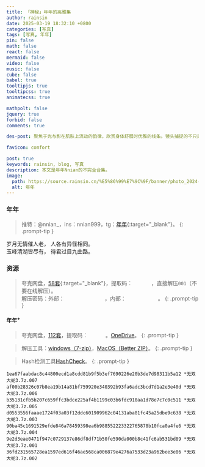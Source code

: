 ```yaml
---
title: 「神秘」年年的高雅集
author: rainsin
date: 2025-03-19 18:32:10 +0800
categories: [写真]
tags: [写真, 年年]
pin: false
math: false
react: false
mermaid: false
video: false
music: false
cube: false
babel: true
tooltipjs: true
tooltipcss: true
animatecss: true

mathpolt: false
jquery: true
forbid: false
comments: true

des-post: 聚焦于光与影在肌肤上流动的韵律，欣赏身体舒展时优雅的线条。镜头捕捉的不只是形态，更是那份自然、健康、充满呼吸感的生命力之美，更是光影雕琢之美。

favicon: comfort

post: true
keywords: rainsin, blog, 写真
description: 本文是年年Nnian的不完全合集。
image:
  path: https://source.rainsin.cn/%E5%86%99%E7%9C%9F/banner/photo_2024-01-25_22-03-06.webp
  alt: 年年
---
```


<link rel="stylesheet" href="/assets/post/nian/main-min.css"/>

<link rel="stylesheet" href="/assets/post/nian/index.css"/>

### 年年

> 推特：@nnian_，ins：nnian999，tg：[年年](https://t.me/nainbao){:target="_blank"}。
{: .prompt-tip }

<div class="poem-box">
<div>
 <span>岁月无情催人老，</span>
 <span>人各有异径相同。</span>
</div>
<div>
 <span>玉峰清湖皆尽有，</span>
 <span>待君过目九曲路。</span>
</div>
</div>

<div class="gallery-wrap">
    <div class="item item-1"></div>
    <div class="item item-2"></div>
    <div class="item item-3"></div>
    <div class="item item-4"></div>
    <div class="item item-5"></div>
    <div class="item item-6"></div>
</div>

### 资源

> 夸克网盘，[58套](https://pan.quark.cn/s/48787e7e3501){:target="_blank"}，提取码：<span data-clipboard-text="Xmce" class="mask-text" id="tiquma"> Xmce </span>，直接解压`001`（不要在线解压）。<br/>解压密码：外部：<span data-clipboard-text="NianNianYuya" class="mask-text" id="out_mima"> NianNianYuya </span>，内部：<span data-clipboard-text="Discussion" class="mask-text" id="nmnm-mima"> Discussion </span>。
{: .prompt-tip }

<h4>年年<sup>+</sup></h4>

<div class="gallery-wrap">
    <div class="item item-7"></div>
    <div class="item item-8"></div>
    <div class="item item-9"></div>
    <div class="item item-10"></div>
    <div class="item item-11"></div>
    <div class="item item-12"></div>
</div>

> 夸克网盘，[112套](https://pan.quark.cn/s/e236d3e0b613)，提取码：<span data-clipboard-text="ZhFT" class="mask-text" id="tiquma-1"> ZhFT </span>。[OneDrive](https://1drv.ms/f/c/85534a39c5d9ab87/EvdZ9xogrppOpEy_li0PcgEBfi_A8p-ZcxbnwCeQPc2I0w?e=oqp1D2)。
{: .prompt-tip }

> 解压工具：[windows（7-zip）](https://www.7-zip.org/)，[MacOS（Better ZIP）](https://macitbetter.com/)。
{: .prompt-tip }

> Hash检测工具[HashCheck](https://github.com/gurnec/HashCheck/releases)。
{: .prompt-tip }

```
1ea67faabdac8c44800ecd1a8cdd81b9f5b3ef7690226e20b3de7d98311b5a12 *无双大蛇3.7z.007
af00b28326c07b8ea19b14a81bf759920e340392b93fa6adc3bcd7d1a2e3e40d *无双大蛇3.7z.006
b35131cfb5b207c659ffc3bdce225af4b1199c03b6fdc910aa1d78e7c7c0c511 *无双大蛇3.7z.005
d0553556faaae1724f03a03f12ddc601909962c04131aba81fc45a25dbe9c638 *无双大蛇3.7z.003
90ba45c1691529efde846a78459398ea6b988552223322765878b10fca0a4fe6 *无双大蛇3.7z.004
9e2d3eae0471f947c0729137e86df8df71b50fe590da000b8c41fc6ab531bd89 *无双大蛇3.7z.001
36fd231565728ea1597ed616f46ae568ca006879e4276a7533d23a962bee3e86 *无双大蛇3.7z.002
```


<script defer src="/assets/post/nian/index-min.js"></script>

<style>
  .mask-text{
    mask-image:url(https://source.rainsin.cn/img/post/%E5%B9%B4%E5%B9%B4/mask.png);
    border: 2px solid;
    font-style: italic;
    cursor: pointer;
  }
  .tippy-box[data-theme~='mmmm'] {
  background-image: linear-gradient(to top, #a18cd1 0%, #fbc2eb 100%);
  color: #fff;
}
.tippy-box[data-theme~='mmmm'][data-placement^='top'] > .tippy-arrow::before {
  border-top-color: #a18cd1;
}
</style>

<script async src="https://pagead2.googlesyndication.com/pagead/js/adsbygoogle.js?client=ca-pub-1737547058412175"
     crossorigin="anonymous"></script>
<ins class="adsbygoogle"
     style="display:block; text-align:center;"
     data-ad-layout="in-article"
     data-ad-format="fluid"
     data-ad-client="ca-pub-1737547058412175"
     data-ad-slot="1621475257"></ins>
<script>
     (adsbygoogle = window.adsbygoogle || []).push({});
</script>